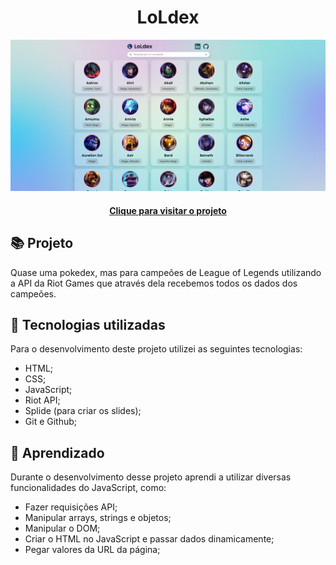 <h1 align="center">
  LoLdex
</h1>

![Resultado final do projeto](.github/preview.png)

<h4 align="center"><a href="https://juniorod99.github.io/loldex/" target="_blank">Clique para visitar o projeto</a></h4>

## 📚 Projeto

Quase uma pokedex, mas para campeões de League of Legends utilizando a API da Riot Games que através dela recebemos todos os dados dos campeões.

## 💼 Tecnologias utilizadas

Para o desenvolvimento deste projeto utilizei as seguintes tecnologias:

- HTML;
- CSS;
- JavaScript;
- Riot API;
- Splide (para criar os slides);
- Git e Github;

## 🤯 Aprendizado

Durante o desenvolvimento desse projeto aprendi a utilizar diversas funcionalidades do JavaScript, como:

- Fazer requisições API;
- Manipular arrays, strings e objetos;
- Manipular o DOM;
- Criar o HTML no JavaScript e passar dados dinamicamente;
- Pegar valores da URL da página;
